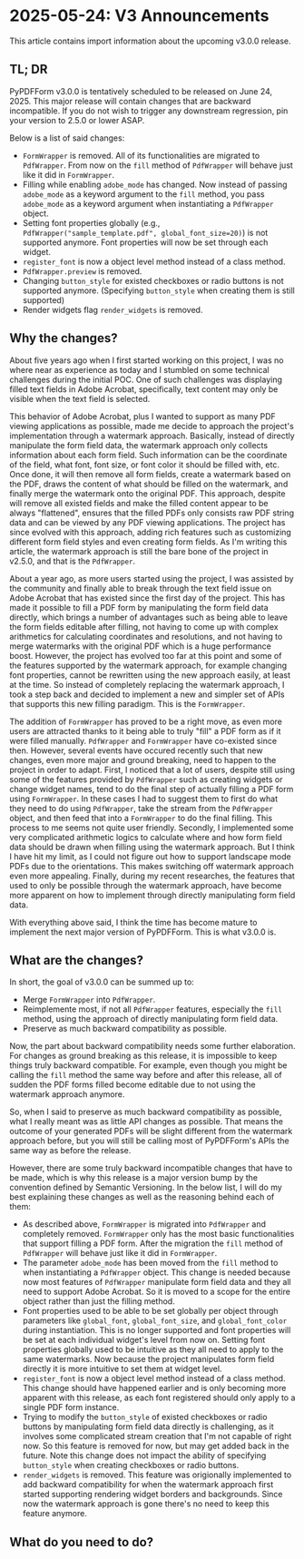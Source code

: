 # 2025-05-24: V3 Announcements

This article contains import information about the upcoming v3.0.0 release.

## TL; DR

PyPDFForm v3.0.0 is tentatively scheduled to be released on June 24, 2025. This major release will contain changes that are backward incompatible. If you do not wish to trigger any downstream regression, pin your version to 2.5.0 or lower ASAP.

Below is a list of said changes:

* `FormWrapper` is removed. All of its functionalities are migrated to `PdfWrapper`. From now on the `fill` method of `PdfWrapper` will behave just like it did in `FormWrapper`.
* Filling while enabling `adobe_mode` has changed. Now instead of passing `adobe_mode` as a keyword argument to the `fill` method, you pass `adobe_mode` as a keyword argument when instantiating a `PdfWrapper` object.
* Setting font properties globally (e.g., `PdfWrapper("sample_template.pdf", global_font_size=20)`) is not supported anymore. Font properties will now be set through each widget.
* `register_font` is now a object level method instead of a class method.
* `PdfWrapper.preview` is removed.
* Changing `button_style` for existed checkboxes or radio buttons is not supported anymore. (Specifying `button_style` when creating them is still supported)
* Render widgets flag `render_widgets` is removed.

## Why the changes?

About five years ago when I first started working on this project,  I was no where near as experience as today and I stumbled on some technical challenges during the initial POC. One of such challenges was displaying filled text fields in Adobe Acrobat, specifically, text content may only be visible when the text field is selected.

This behavior of Adobe Acrobat, plus I wanted to support as many PDF viewing applications as possible, made me decide to approach the project's implementation through a watermark approach. Basically, instead of directly manipulate the form field data, the watermark approach only collects information about each form field. Such information can be the coordinate of the field, what font, font size, or font color it should be filled with, etc. Once done, it will then remove all form fields, create a watermark based on the PDF, draws the content of what should be filled on the watermark, and finally merge the watermark onto the original PDF. This approach, despite will remove all existed fields and make the filled content appear to be always "flattened", ensures that the filled PDFs only consists raw PDF string data and can be viewed by any PDF viewing applications. The project has since evolved with this approach, adding rich features such as customizing different form field styles and even creating form fields. As I'm writing this article, the watermark approach is still the bare bone of the project in v2.5.0, and that is the `PdfWrapper`.

About a year ago, as more users started using the project, I was assisted by the community and finally able to break through the text field issue on Adobe Acrobat that has existed since the first day of the project. This has made it possible to fill a PDF form by manipulating the form field data directly, which brings a number of advantages such as being able to leave the form fields editable after filling, not having to come up with complex arithmetics for calculating coordinates and resolutions, and not having to merge watermarks with the original PDF which is a huge performance boost. However, the project has evolved too far at this point and some of the features supported by the watermark approach, for example changing font properties, cannot be rewritten using the new approach easily, at least at the time. So instead of completely replacing the watermark approach, I took a step back and decided to implement a new and simpler set of APIs that supports this new filling paradigm. This is the `FormWrapper`.

The addition of `FormWrapper` has proved to be a right move, as even more users are attracted thanks to it being able to truly "fill" a PDF form as if it were filled manually. `PdfWrapper` and `FormWrapper` have co-existed since then. However, several events have occured recently such that new changes, even more major and ground breaking, need to happen to the project in order to adapt. First, I noticed that a lot of users, despite still using some of the features provided by `PdfWrapper` such as creating widgets or change widget names, tend to do the final step of actually filling a PDF form using `FormWrapper`. In these cases I had to suggest them to first do what they need to do using `PdfWrapper`, take the stream from the `PdfWrapper` object, and then feed that into a `FormWrapper` to do the final filling. This process to me seems not quite user friendly. Secondly, I implemented some very complicated arithmetic logics to calculate where and how form field data should be drawn when filling using the watermark approach. But I think I have hit my limit, as I could not figure out how to support landscape mode PDFs due to the orientations. This makes switching off watermark approach even more appealing. Finally, during my recent researches, the features that used to only be possible through the watermark approach, have become more apparent on how to implement through directly manipulating form field data.

With everything above said, I think the time has become mature to implement the next major version of PyPDFForm. This is what v3.0.0 is.

## What are the changes?

In short, the goal of v3.0.0 can be summed up to:

* Merge `FormWrapper` into `PdfWrapper`.
* Reimplemente most, if not all `PdfWrapper` features, especially the `fill` method, using the approach of directly manipulating form field data.
* Preserve as much backward compatibility as possible.

Now, the part about backward compatibility needs some further elaboration. For changes as ground breaking as this release, it is impossible to keep things truly backward compatible. For example, even though you might be calling the `fill` method the same way before and after this release, all of sudden the PDF forms filled become editable due to not using the watermark approach anymore.

So, when I said to preserve as much backward compatibility as possible, what I really meant was as little API changes as possible. That means the outcome of your generated PDFs will be slight different from the watermark approach before, but you will still be calling most of PyPDFForm's APIs the same way as before the release.

However, there are some truly backward incompatible changes that have to be made, which is why this release is a major version bump by the convention defined by Semantic Versioning. In the below list, I will do my best explaining these changes as well as the reasoning behind each of them:

* As described above, `FormWrapper` is migrated into `PdfWrapper` and completely removed. `FormWrapper` only has the most basic functionalities that support filling a PDF form. After the migration the `fill` method of `PdfWrapper` will behave just like it did in `FormWrapper`.
* The parameter `adobe_mode` has been moved from the `fill` method to when instantiating a `PdfWrapper` object. This change is needed because now most features of `PdfWrapper` manipulate form field data and they all need to support Adobe Acrobat. So it is moved to a scope for the entire object rather than just the filling method.
* Font properties used to be able to be set globally per object through parameters like `global_font`, `global_font_size`, and `global_font_color` during instantiation. This is no longer supported and font properties will be set at each individual widget's level from now on. Setting font properties globally used to be intuitive as they all need to apply to the same watermarks. Now because the project manipulates form field directly it is more intuitive to set them at widget level.
* `register_font` is now a object level method instead of a class method. This change should have happened earlier and is only becoming more apparent with this release, as each font registered should only apply to a single PDF form instance.
* Trying to modify the `button_style` of existed checkboxes or radio buttons by manipulating form field data directly is challenging, as it involves some complicated stream creation that I'm not capable of right now. So this feature is removed for now, but may get added back in the future. Note this change does not impact the ability of specifying `button_style` when creating checkboxes or radio buttons.
* `render_widgets` is removed. This feature was origionally implemented to add backward compatibility for when the watermark approach first started supporting rendering widget borders and backgrounds. Since now the watermark approach is gone there's no need to keep this feature anymore.

## What do you need to do?
